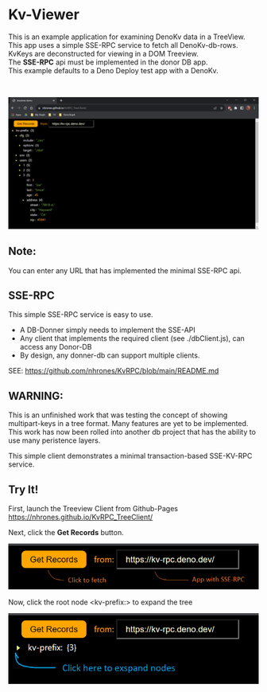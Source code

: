 # Kv-Viewer
This is an example application for examining DenoKv data in a TreeView.     
This app uses a simple SSE-RPC service to fetch all DenoKv-db-rows.    
KvKeys are deconstructed for viewing in a DOM Treeview.    
The **SSE-RPC** api must be implemented in the donor DB app.    
This example defaults to a Deno Deploy test app with a DenoKv.    

<br/>

![kv-tree](kv-tv.png)

## Note:
You can enter any URL that has implemented the minimal SSE-RPC api.   

## SSE-RPC
This simple SSE-RPC service is easy to use.    
  - A DB-Donner simply needs to implement the SSE-API    
  - Any client that implements the required client (see ./dbClient.js), can access any Donor-DB
  - By design, any donner-db can support multiple clients.     

SEE: https://github.com/nhrones/KvRPC/blob/main/README.md


## WARNING: 
This is an unfinished work that was testing the concept of showing multipart-keys in a tree format.  Many features are yet to be implemented.  This work has now been rolled into another db project that has the ability to use many peristence layers. 

This simple client demonstrates a minimal transaction-based SSE-KV-RPC service.   

## Try It!
First, launch the Treeview Client from Github-Pages          
https://nhrones.github.io/KvRPC_TreeClient/    

Next, click the **Get Records** button.    

![Alt text](clickToFetch.png)    

Now, click the root node \<kv-prefix:\> to expand the tree

![Alt text](exspand.png)
